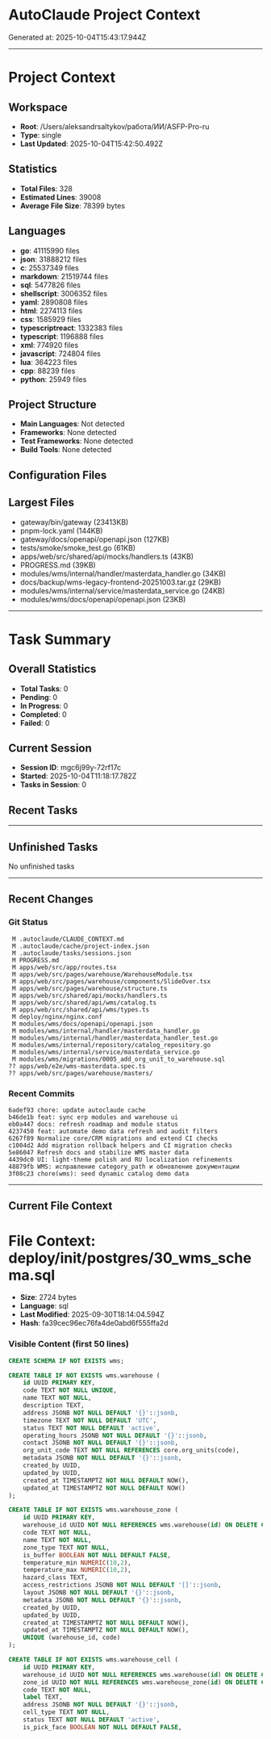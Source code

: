 # AutoClaude Project Context

Generated at: 2025-10-04T15:43:17.944Z

---

# Project Context

## Workspace
- **Root**: /Users/aleksandrsaltykov/работа/ИИ/ASFP-Pro-ru
- **Type**: single
- **Last Updated**: 2025-10-04T15:42:50.492Z

## Statistics
- **Total Files**: 328
- **Estimated Lines**: 39008
- **Average File Size**: 78399 bytes

## Languages
- **go**: 41115990 files
- **json**: 31888212 files
- **c**: 25537349 files
- **markdown**: 21519744 files
- **sql**: 5477826 files
- **shellscript**: 3006352 files
- **yaml**: 2890808 files
- **html**: 2274113 files
- **css**: 1585929 files
- **typescriptreact**: 1332383 files
- **typescript**: 1196888 files
- **xml**: 774920 files
- **javascript**: 724804 files
- **lua**: 364223 files
- **cpp**: 88239 files
- **python**: 25949 files

## Project Structure
- **Main Languages**: Not detected
- **Frameworks**: None detected
- **Test Frameworks**: None detected
- **Build Tools**: None detected

## Configuration Files



## Largest Files
- gateway/bin/gateway (23413KB)
- pnpm-lock.yaml (144KB)
- gateway/docs/openapi/openapi.json (127KB)
- tests/smoke/smoke_test.go (61KB)
- apps/web/src/shared/api/mocks/handlers.ts (43KB)
- PROGRESS.md (39KB)
- modules/wms/internal/handler/masterdata_handler.go (34KB)
- docs/backup/wms-legacy-frontend-20251003.tar.gz (29KB)
- modules/wms/internal/service/masterdata_service.go (24KB)
- modules/wms/docs/openapi/openapi.json (23KB)


---

# Task Summary

## Overall Statistics
- **Total Tasks**: 0
- **Pending**: 0
- **In Progress**: 0
- **Completed**: 0
- **Failed**: 0

## Current Session
- **Session ID**: mgc6j99y-72rf17c
- **Started**: 2025-10-04T11:18:17.782Z
- **Tasks in Session**: 0

## Recent Tasks



---

## Unfinished Tasks
No unfinished tasks

---

## Recent Changes

### Git Status
```
 M .autoclaude/CLAUDE_CONTEXT.md
 M .autoclaude/cache/project-index.json
 M .autoclaude/tasks/sessions.json
 M PROGRESS.md
 M apps/web/src/app/routes.tsx
 M apps/web/src/pages/warehouse/WarehouseModule.tsx
 M apps/web/src/pages/warehouse/components/SlideOver.tsx
 M apps/web/src/pages/warehouse/structure.ts
 M apps/web/src/shared/api/mocks/handlers.ts
 M apps/web/src/shared/api/wms/catalog.ts
 M apps/web/src/shared/api/wms/types.ts
 M deploy/nginx/nginx.conf
 M modules/wms/docs/openapi/openapi.json
 M modules/wms/internal/handler/masterdata_handler.go
 M modules/wms/internal/handler/masterdata_handler_test.go
 M modules/wms/internal/repository/catalog_repository.go
 M modules/wms/internal/service/masterdata_service.go
 M modules/wms/migrations/0005_add_org_unit_to_warehouse.sql
?? apps/web/e2e/wms-masterdata.spec.ts
?? apps/web/src/pages/warehouse/masters/

```

### Recent Commits
```
6adef93 chore: update autoclaude cache
b46de1b feat: sync erp modules and warehouse ui
eb0a447 docs: refresh roadmap and module status
4237450 feat: automate demo data refresh and audit filters
6267f89 Normalize core/CRM migrations and extend CI checks
c1004d2 Add migration rollback helpers and CI migration checks
5e86047 Refresh docs and stabilize WMS master data
4439dc0 UI: light-theme polish and RU localization refinements
48879fb WMS: исправление category_path и обновление документации
3f08c23 chore(wms): seed dynamic catalog demo data

```

---

## Current File Context
# File Context: deploy/init/postgres/30_wms_schema.sql

- **Size**: 2724 bytes
- **Language**: sql
- **Last Modified**: 2025-09-30T18:14:04.594Z
- **Hash**: fa39cec96ec76fa4de0abd6f555ffa2d


### Visible Content (first 50 lines)
```sql
CREATE SCHEMA IF NOT EXISTS wms;

CREATE TABLE IF NOT EXISTS wms.warehouse (
    id UUID PRIMARY KEY,
    code TEXT NOT NULL UNIQUE,
    name TEXT NOT NULL,
    description TEXT,
    address JSONB NOT NULL DEFAULT '{}'::jsonb,
    timezone TEXT NOT NULL DEFAULT 'UTC',
    status TEXT NOT NULL DEFAULT 'active',
    operating_hours JSONB NOT NULL DEFAULT '{}'::jsonb,
    contact JSONB NOT NULL DEFAULT '{}'::jsonb,
    org_unit_code TEXT NOT NULL REFERENCES core.org_units(code),
    metadata JSONB NOT NULL DEFAULT '{}'::jsonb,
    created_by UUID,
    updated_by UUID,
    created_at TIMESTAMPTZ NOT NULL DEFAULT NOW(),
    updated_at TIMESTAMPTZ NOT NULL DEFAULT NOW()
);

CREATE TABLE IF NOT EXISTS wms.warehouse_zone (
    id UUID PRIMARY KEY,
    warehouse_id UUID NOT NULL REFERENCES wms.warehouse(id) ON DELETE CASCADE,
    code TEXT NOT NULL,
    name TEXT NOT NULL,
    zone_type TEXT NOT NULL,
    is_buffer BOOLEAN NOT NULL DEFAULT FALSE,
    temperature_min NUMERIC(10,2),
    temperature_max NUMERIC(10,2),
    hazard_class TEXT,
    access_restrictions JSONB NOT NULL DEFAULT '[]'::jsonb,
    layout JSONB NOT NULL DEFAULT '{}'::jsonb,
    metadata JSONB NOT NULL DEFAULT '{}'::jsonb,
    created_by UUID,
    updated_by UUID,
    created_at TIMESTAMPTZ NOT NULL DEFAULT NOW(),
    updated_at TIMESTAMPTZ NOT NULL DEFAULT NOW(),
    UNIQUE (warehouse_id, code)
);

CREATE TABLE IF NOT EXISTS wms.warehouse_cell (
    id UUID PRIMARY KEY,
    warehouse_id UUID NOT NULL REFERENCES wms.warehouse(id) ON DELETE CASCADE,
    zone_id UUID NOT NULL REFERENCES wms.warehouse_zone(id) ON DELETE CASCADE,
    code TEXT NOT NULL,
    label TEXT,
    address JSONB NOT NULL DEFAULT '{}'::jsonb,
    cell_type TEXT NOT NULL,
    status TEXT NOT NULL DEFAULT 'active',
    is_pick_face BOOLEAN NOT NULL DEFAULT FALSE,
```